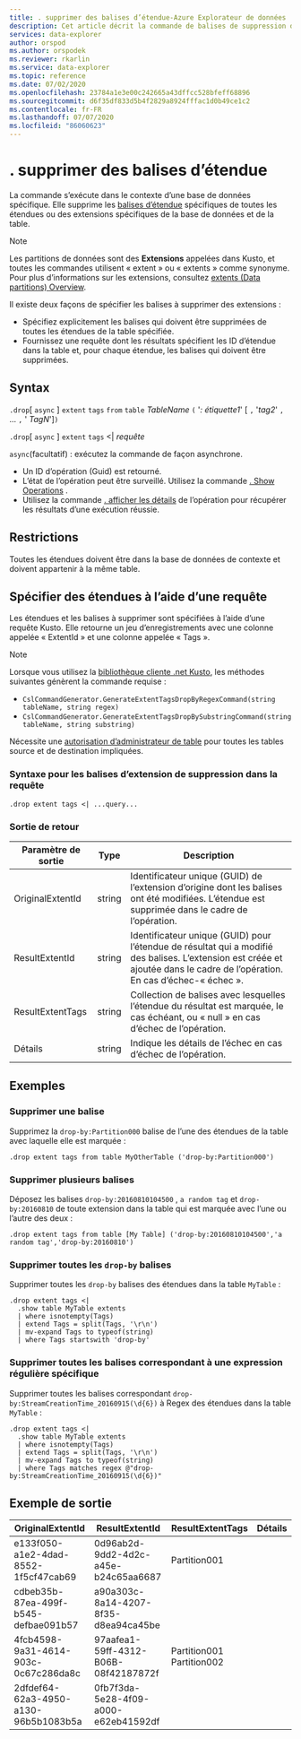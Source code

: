 ```yaml
---
title: . supprimer des balises d’étendue-Azure Explorateur de données
description: Cet article décrit la commande de balises de suppression d’étendue dans Azure Explorateur de données.
services: data-explorer
author: orspod
ms.author: orspodek
ms.reviewer: rkarlin
ms.service: data-explorer
ms.topic: reference
ms.date: 07/02/2020
ms.openlocfilehash: 23784a1e3e00c242665a43dffcc528bfeff68896
ms.sourcegitcommit: d6f35df833d5b4f2829a8924fffac1d0b49ce1c2
ms.contentlocale: fr-FR
ms.lasthandoff: 07/07/2020
ms.locfileid: "86060623"
---
```

# <a name="drop-extent-tags"></a>. supprimer des balises d’étendue

La commande s’exécute dans le contexte d’une base de données spécifique. Elle supprime les [balises d’étendue](extents-overview.md#extent-tagging) spécifiques de toutes les étendues ou des extensions spécifiques de la base de données et de la table.  

> [!NOTE]
> Les partitions de données sont des **Extensions** appelées dans Kusto, et toutes les commandes utilisent « extent » ou « extents » comme synonyme.
> Pour plus d’informations sur les extensions, consultez [extents (Data partitions) Overview](extents-overview.md).

Il existe deux façons de spécifier les balises à supprimer des extensions :

* Spécifiez explicitement les balises qui doivent être supprimées de toutes les étendues de la table spécifiée.
* Fournissez une requête dont les résultats spécifient les ID d’étendue dans la table et, pour chaque étendue, les balises qui doivent être supprimées.

## <a name="syntax"></a>Syntax

`.drop`[ `async` ] `extent` `tags` `from` `table` *TableName* `(` '*: étiquette1*' [ `,` '*tag2*' `,` ... `,` ' *TagN*']`)`

`.drop`[ `async` ] `extent` `tags`  <|  *requête*

`async`(facultatif) : exécutez la commande de façon asynchrone.
   * Un ID d’opération (Guid) est retourné.
   * L’état de l’opération peut être surveillé. Utilisez la commande [. Show Operations](operations.md#show-operations) .
   * Utilisez la commande [. afficher les détails](operations.md#show-operation-details) de l’opération pour récupérer les résultats d’une exécution réussie.

## <a name="restrictions"></a>Restrictions

Toutes les étendues doivent être dans la base de données de contexte et doivent appartenir à la même table.

## <a name="specify-extents-with-a-query"></a>Spécifier des étendues à l’aide d’une requête

Les étendues et les balises à supprimer sont spécifiées à l’aide d’une requête Kusto. Elle retourne un jeu d’enregistrements avec une colonne appelée « ExtentId » et une colonne appelée « Tags ».

> [!NOTE]
> Lorsque vous utilisez la [bibliothèque cliente .net Kusto](../api/netfx/about-kusto-data.md), les méthodes suivantes génèrent la commande requise :
> * `CslCommandGenerator.GenerateExtentTagsDropByRegexCommand(string tableName, string regex)`
> * `CslCommandGenerator.GenerateExtentTagsDropBySubstringCommand(string tableName, string substring)`

Nécessite une [autorisation d’administrateur de table](../management/access-control/role-based-authorization.md) pour toutes les tables source et de destination impliquées.

### <a name="syntax-for-drop-extent-tags-in-query"></a>Syntaxe pour les balises d’extension de suppression dans la requête

```kusto 
.drop extent tags <| ...query...
```

### <a name="return-output"></a>Sortie de retour

Paramètre de sortie |Type |Description 
---|---|---
OriginalExtentId |string |Identificateur unique (GUID) de l’extension d’origine dont les balises ont été modifiées. L’étendue est supprimée dans le cadre de l’opération.
ResultExtentId |string |Identificateur unique (GUID) pour l’étendue de résultat qui a modifié des balises. L’extension est créée et ajoutée dans le cadre de l’opération. En cas d’échec-« échec ».
ResultExtentTags |string |Collection de balises avec lesquelles l’étendue du résultat est marquée, le cas échéant, ou « null » en cas d’échec de l’opération.
Détails |string |Indique les détails de l’échec en cas d’échec de l’opération.

## <a name="examples"></a>Exemples

### <a name="drop-one-tag"></a>Supprimer une balise

Supprimez la `drop-by:Partition000` balise de l’une des étendues de la table avec laquelle elle est marquée :

```kusto
.drop extent tags from table MyOtherTable ('drop-by:Partition000')
```

### <a name="drop-several-tags"></a>Supprimer plusieurs balises

Déposez les balises `drop-by:20160810104500` , `a random tag` et `drop-by:20160810` de toute extension dans la table qui est marquée avec l’une ou l’autre des deux :

```kusto
.drop extent tags from table [My Table] ('drop-by:20160810104500','a random tag','drop-by:20160810')
```

### <a name="drop-all-drop-by-tags"></a>Supprimer toutes les `drop-by` balises 

Supprimer toutes les `drop-by` balises des étendues dans la table `MyTable` :

```kusto
.drop extent tags <| 
  .show table MyTable extents 
  | where isnotempty(Tags)
  | extend Tags = split(Tags, '\r\n') 
  | mv-expand Tags to typeof(string)
  | where Tags startswith 'drop-by'
```

### <a name="drop-all-tags-matching-specific-regex"></a>Supprimer toutes les balises correspondant à une expression régulière spécifique 

Supprimer toutes les balises correspondant `drop-by:StreamCreationTime_20160915(\d{6})` à Regex des étendues dans la table `MyTable` :

```kusto
.drop extent tags <| 
  .show table MyTable extents 
  | where isnotempty(Tags)
  | extend Tags = split(Tags, '\r\n')
  | mv-expand Tags to typeof(string)
  | where Tags matches regex @"drop-by:StreamCreationTime_20160915(\d{6})"
```

## <a name="sample-output"></a>Exemple de sortie

|OriginalExtentId |ResultExtentId | ResultExtentTags | Détails
|---|---|---|---
|e133f050-a1e2-4dad-8552-1f5cf47cab69 |0d96ab2d-9dd2-4d2c-a45e-b24c65aa6687 | Partition001 |
|cdbeb35b-87ea-499f-b545-defbae091b57 |a90a303c-8a14-4207-8f35-d8ea94ca45be | |
|4fcb4598-9a31-4614-903c-0c67c286da8c |97aafea1-59ff-4312-B06B-08f42187872f | Partition001 Partition002 |
|2dfdef64-62a3-4950-a130-96b5b1083b5a |0fb7f3da-5e28-4f09-a000-e62eb41592df | |
